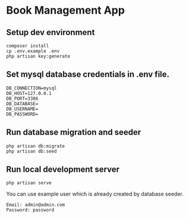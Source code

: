 # Book Management App

## Setup dev environment

```
composer install
cp .env.example .env
php artisan key:generate
```

## Set mysql database credentials in .env file.
```
DB_CONNECTION=mysql
DB_HOST=127.0.0.1
DB_PORT=3306
DB_DATABASE=
DB_USERNAME=
DB_PASSWORD=
```

## Run database migration and seeder
```
php artisan db:migrate
php artisan db:seed
```

## Run local development server
```
php artisan serve
```

You can use example user which is already created by database seeder.
```
Email: admin@admin.com
Password: password
```
